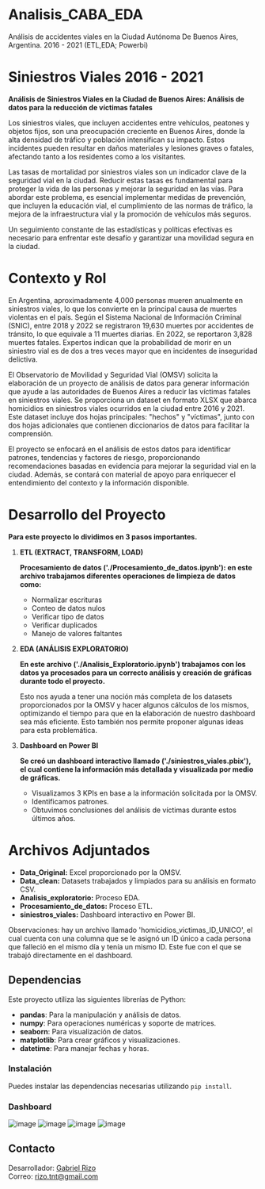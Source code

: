 # Analisis_CABA_EDA
Análisis de accidentes viales en la Ciudad Autónoma De Buenos Aires, Argentina.  2016 - 2021 (ETL,EDA; Powerbi)

# Siniestros Viales 2016 - 2021

__Análisis de Siniestros Viales en la Ciudad de Buenos Aires: Análisis de datos para la reducción de víctimas fatales__

Los siniestros viales, que incluyen accidentes entre vehículos, peatones y objetos fijos, son una preocupación creciente en Buenos Aires, donde la alta densidad de tráfico y población intensifican su impacto. Estos incidentes pueden resultar en daños materiales y lesiones graves o fatales, afectando tanto a los residentes como a los visitantes.

Las tasas de mortalidad por siniestros viales son un indicador clave de la seguridad vial en la ciudad. Reducir estas tasas es fundamental para proteger la vida de las personas y mejorar la seguridad en las vías. Para abordar este problema, es esencial implementar medidas de prevención, que incluyen la educación vial, el cumplimiento de las normas de tráfico, la mejora de la infraestructura vial y la promoción de vehículos más seguros.

Un seguimiento constante de las estadísticas y políticas efectivas es necesario para enfrentar este desafío y garantizar una movilidad segura en la ciudad.

# Contexto y Rol 

En Argentina, aproximadamente 4,000 personas mueren anualmente en siniestros viales, lo que los convierte en la principal causa de muertes violentas en el país. Según el Sistema Nacional de Información Criminal (SNIC), entre 2018 y 2022 se registraron 19,630 muertes por accidentes de tránsito, lo que equivale a 11 muertes diarias. En 2022, se reportaron 3,828 muertes fatales. Expertos indican que la probabilidad de morir en un siniestro vial es de dos a tres veces mayor que en incidentes de inseguridad delictiva.

El Observatorio de Movilidad y Seguridad Vial (OMSV) solicita la elaboración de un proyecto de análisis de datos para generar información que ayude a las autoridades de Buenos Aires a reducir las víctimas fatales en siniestros viales. Se proporciona un dataset en formato XLSX que abarca homicidios en siniestros viales ocurridos en la ciudad entre 2016 y 2021. Este dataset incluye dos hojas principales: "hechos" y "víctimas", junto con dos hojas adicionales que contienen diccionarios de datos para facilitar la comprensión.

El proyecto se enfocará en el análisis de estos datos para identificar patrones, tendencias y factores de riesgo, proporcionando recomendaciones basadas en evidencia para mejorar la seguridad vial en la ciudad. Además, se contará con material de apoyo para enriquecer el entendimiento del contexto y la información disponible.

# Desarrollo del Proyecto

__Para este proyecto lo dividimos en 3 pasos importantes.__

1. **ETL (EXTRACT, TRANSFORM, LOAD)**

   __Procesamiento de datos ('./Procesamiento_de_datos.ipynb'): en este archivo trabajamos diferentes operaciones de limpieza de datos como:__ <br>
   * Normalizar escrituras <br>
   * Conteo de datos nulos <br>
   * Verificar tipo de datos <br>
   * Verificar duplicados <br>
   * Manejo de valores faltantes

2. **EDA (ANÁLISIS EXPLORATORIO)** <br>

   __En este archivo ('./Analisis_Exploratorio.ipynb') trabajamos con los datos ya procesados para un correcto análisis y creación de gráficas durante todo el proyecto.__

   Esto nos ayuda a tener una noción más completa de los datasets proporcionados por la OMSV y hacer algunos cálculos de los mismos, optimizando el tiempo para que en la elaboración de nuestro dashboard sea más eficiente. Esto también nos permite proponer algunas ideas para esta problemática.

3. **Dashboard en Power BI** <br>

   __Se creó un dashboard interactivo llamado ('./siniestros_viales.pbix'), el cual contiene la información más detallada y visualizada por medio de gráficas.__ 

   * Visualizamos 3 KPIs en base a la información solicitada por la OMSV.
   * Identificamos patrones.
   * Obtuvimos conclusiones del análisis de víctimas durante estos últimos años.

# Archivos Adjuntados

* __Data_Original:__ Excel proporcionado por la OMSV.
* __Data_clean:__ Datasets trabajados y limpiados para su análisis en formato CSV.
* __Analisis_exploratorio:__ Proceso EDA.
* __Procesamiento_de_datos:__ Proceso ETL.
* __siniestros_viales:__ Dashboard interactivo en Power BI.

Observaciones: hay un archivo llamado 'homicidios_victimas_ID_UNICO', el cual cuenta con una columna que se le asignó un ID único a cada persona que falleció en el mismo día y tenía un mismo ID. Este fue con el que se trabajó directamente en el dashboard.

## Dependencias

Este proyecto utiliza las siguientes librerías de Python:

- **pandas**: Para la manipulación y análisis de datos.
- **numpy**: Para operaciones numéricas y soporte de matrices.
- **seaborn**: Para visualización de datos.
- **matplotlib**: Para crear gráficos y visualizaciones.
- **datetime**: Para manejar fechas y horas.

### Instalación

Puedes instalar las dependencias necesarias utilizando `pip install`.

### Dashboard
![image](https://github.com/user-attachments/assets/e055e978-4ab8-4f21-994f-431fbc735d73)
![image](https://github.com/user-attachments/assets/4a8293bf-f008-4d6b-9339-b67c5bda39ca)
![image](https://github.com/user-attachments/assets/ef2873da-3aec-495f-8467-8d2b65a9f89d)
![image](https://github.com/user-attachments/assets/d97991b3-f3db-4943-b389-3715fd3a242e)






## Contacto

Desarrollador: [Gabriel Rizo](https://github.com/Rizo12G)  
Correo: rizo.tnt@gmail.com
